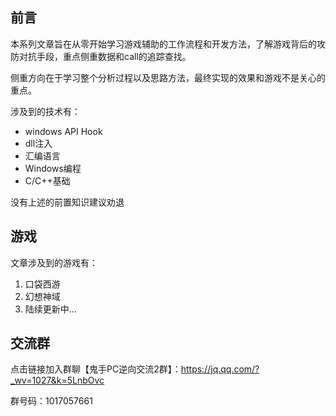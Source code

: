 ## 前言

本系列文章旨在从零开始学习游戏辅助的工作流程和开发方法，了解游戏背后的攻防对抗手段，重点侧重数据和call的追踪查找。

侧重方向在于学习整个分析过程以及思路方法，最终实现的效果和游戏不是关心的重点。

涉及到的技术有：

- windows API Hook
- dll注入
- 汇编语言
- Windows编程
- C/C++基础

没有上述的前置知识建议劝退

## 游戏

文章涉及到的游戏有：

1. 口袋西游
2. 幻想神域
3. 陆续更新中...


## 交流群

 点击链接加入群聊【鬼手PC逆向交流2群】：https://jq.qq.com/?_wv=1027&k=5LnbOvc 

群号码：1017057661